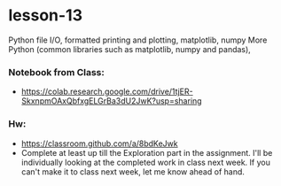 # lesson-13

Python file I/O, formatted printing and plotting, matplotlib, numpy
More Python (common libraries such as matplotlib, numpy and pandas), 

### Notebook from Class:
- https://colab.research.google.com/drive/1tjER-SkxnpmOAxQbfxgELGrBa3dU2JwK?usp=sharing

### Hw:
- https://classroom.github.com/a/8bdKeJwk
- Complete at least up till the Exploration part in the assignment. I'll be individually looking at the completed work in class next week. If you can't make it to class next week, let me know ahead of hand.
